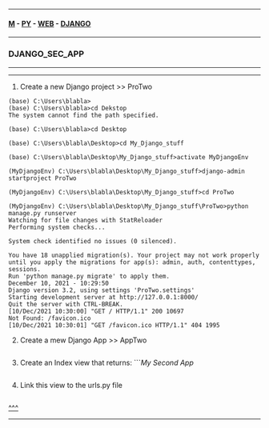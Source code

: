 
---

#### [M](https://github.com/ttltrk/TTT/blob/master/menu.md) - [PY](https://github.com/ttltrk/TTT/blob/master/PY/PY.md) - [WEB](https://github.com/ttltrk/TTT/blob/master/PY/WEB/WEB.md) - [DJANGO](https://github.com/ttltrk/TTT/blob/master/PY/WEB/DJANGO/DJANGO.md)

---

### DJANGO_SEC_APP

---

---

1. Create a new Django project >> ProTwo

```
(base) C:\Users\blabla>
(base) C:\Users\blabla>cd Dekstop
The system cannot find the path specified.

(base) C:\Users\blabla>cd Desktop

(base) C:\Users\blabla\Desktop>cd My_Django_stuff

(base) C:\Users\blabla\Desktop\My_Django_stuff>activate MyDjangoEnv

(MyDjangoEnv) C:\Users\blabla\Desktop\My_Django_stuff>django-admin startproject ProTwo

(MyDjangoEnv) C:\Users\blabla\Desktop\My_Django_stuff>cd ProTwo

(MyDjangoEnv) C:\Users\blabla\Desktop\My_Django_stuff\ProTwo>python manage.py runserver
Watching for file changes with StatReloader
Performing system checks...

System check identified no issues (0 silenced).

You have 18 unapplied migration(s). Your project may not work properly until you apply the migrations for app(s): admin, auth, contenttypes, sessions.
Run 'python manage.py migrate' to apply them.
December 10, 2021 - 10:29:50
Django version 3.2, using settings 'ProTwo.settings'
Starting development server at http://127.0.0.1:8000/
Quit the server with CTRL-BREAK.
[10/Dec/2021 10:30:00] "GET / HTTP/1.1" 200 10697
Not Found: /favicon.ico
[10/Dec/2021 10:30:01] "GET /favicon.ico HTTP/1.1" 404 1995
```

2. Create a mew Django App >> AppTwo

```

```

3. Create an Index view that returns: ```<em>My Second App</em>

```

```

4. Link this view to the urls.py file

```

```

[^^^](#DJANGO_SEC_APP)

---
